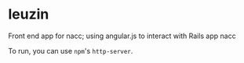 # leuzin
Front end app for nacc; using angular.js to interact with Rails app nacc

To run, you can use `npm`'s `http-server`.
